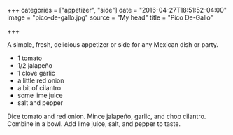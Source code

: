 +++
categories = ["appetizer", "side"]
date = "2016-04-27T18:51:52-04:00"
image = "pico-de-gallo.jpg"
source = "My head"
title = "Pico De-Gallo"

+++

A simple, fresh, delicious appetizer or side for any Mexican dish or party.
<!--more-->


* 1 tomato
* 1/2 jalapeño
* 1 clove garlic
* a little red onion
* a bit of cilantro
* some lime juice
* salt and pepper

Dice tomato and red onion. Mince jalapeño, garlic, and chop cilantro. Combine
in a bowl. Add lime juice, salt, and pepper to taste.
